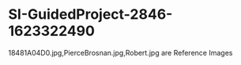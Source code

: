 # SI-GuidedProject-2846-1623322490
18481A04D0.jpg,PierceBrosnan.jpg,Robert.jpg are Reference Images
